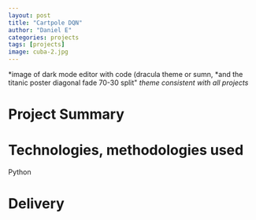 ```yaml
---
layout: post
title: "Cartpole DQN"
author: "Daniel E"
categories: projects
tags: [projects]
image: cuba-2.jpg
---
```


*image of dark mode editor with code (dracula theme or sumn, 
*and the titanic poster diagonal fade 70-30 split"
*theme consistent with all projects*

# Project Summary


# Technologies, methodologies used
Python
 

# Delivery

